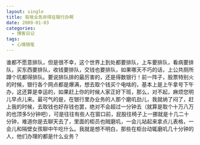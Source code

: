 ```yaml
---
layout: single
title: 有啥业务非得在银行办啊
date: 2009-01-03
categories:
  - 博客日记
tags:
  - 心情随笔
---
```


谁都不愿意排队，但是很不幸，这个世界上到处都要排队，上车要排队，看病要排队，买东西要排队，收钱要排队，交钱也要排队，如果哪天不巧的话，上公共厕所蹲个坑都得排队。要说排队排的最厉害的，还是得数银行！前一阵子，股票特别火的时候，银行各个网点都是爆满，想去取个钱买个电啥的，基本上是上午拿号下午办，这还算是幸运的，如果赶上你的时候人家正好下班，那么，对不起，麻烦您明儿早点儿来。最可气的是，在银行里办业务的人那个磨叽劲儿，我就纳了闷了，赶上我的时候，去取钱也好存钱也罢，绝对不会超过一分钟去（就算是取个十万八万的也顶多5分钟吧），可是往往有些人在窗口前，屁股往椅子上一挪就是十几二十分钟，难道你是去聊天去了，里面的柜员也贼磨叽，一会儿站起来拿点儿表格，一会儿和隔壁女孩聊中午吃什么。我就是想不明白，那些在柜台动辄磨叽几十分钟的人，他们办理的都是什么业务？
